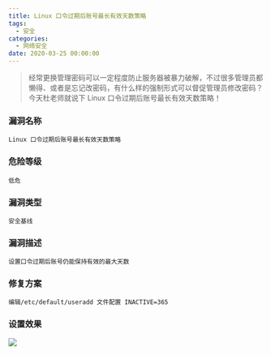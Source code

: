 ```yaml
---
title: Linux 口令过期后账号最长有效天数策略
tags:
  - 安全
categories:
  - 网络安全
date: 2020-03-25 00:00:00
---
```


> 经常更换管理密码可以一定程度防止服务器被暴力破解，不过很多管理员都懒得、或者是忘记改密码，有什么样的强制形式可以督促管理员修改密码？今天杜老师就说下 Linux 口令过期后账号最长有效天数策略！

<!-- more -->

### 漏洞名称

```
Linux 口令过期后账号最长有效天数策略
```

### 危险等级

```
低危
```

### 漏洞类型

```
安全基线
```

### 漏洞描述

```
设置口令过期后账号仍能保持有效的最大天数
```

### 修复方案

```
编辑/etc/default/useradd 文件配置 INACTIVE=365
```

### 设置效果

![](https://cdn.dusays.com/2020/03/204-1.jpg)